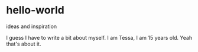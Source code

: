 # hello-world
ideas and inspiration

I guess I have to write a bit about myself.  I am Tessa, I am 15 years old.  Yeah that's about it.
